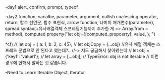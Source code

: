 -day1
alert, confirm, prompt, typeof

-day2
function, varialbe, parameter, argument, nullish coalescing operator, return,
함수 선언문, 함수 표현식, arrow function,
나머지 매개변수(parameter), spread syntax(+유사배열객체 스프레딩기능까지 추가한 게 => Array.from  ~ method), computed property("let obj={[computed_propoerty]: value, }; ")

*cf)
// let obj = { a: 1, b: 2, c: 45};
// let objCopy = {...obj} //유사 배열 객체는 스프레드 문법으로 안 된다고 했는데?..
                            //-> 저도 궁금해서 찾아봤는데
                                // let obj = {'key1': 'value1'};
                                // let array = [...obj]; // TypeError: obj is not iterable
                                // 이런경우에 한해서 말하는 것 같습니다.

-Need to Learn
Iterable Object, Iterator
